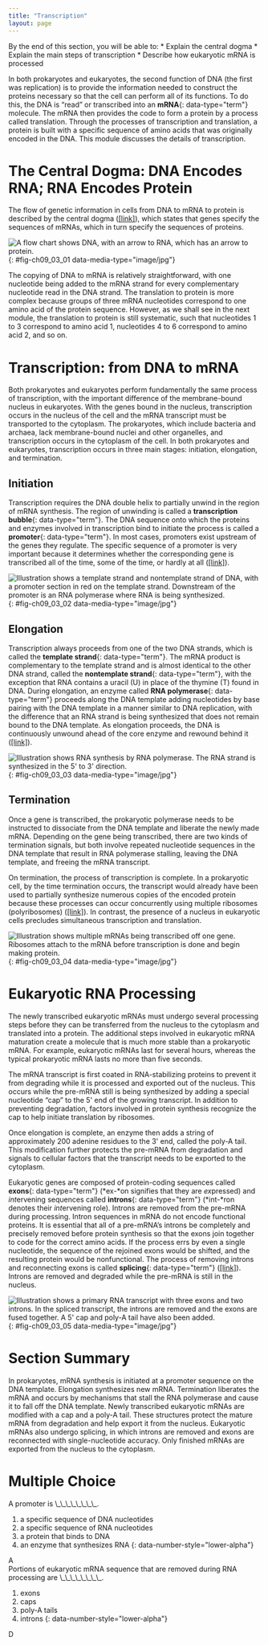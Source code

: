 ```yaml
---
title: "Transcription"
layout: page
---
```



<div data-type="abstract" markdown="1">
By the end of this section, you will be able to:
* Explain the central dogma
* Explain the main steps of transcription
* Describe how eukaryotic mRNA is processed

</div>

In both prokaryotes and eukaryotes, the second function of DNA (the first was replication) is to provide the information needed to construct the proteins necessary so that the cell can perform all of its functions. To do this, the DNA is “read” or transcribed into an **mRNA**{: data-type="term"} molecule. The mRNA then provides the code to form a protein by a process called translation. Through the processes of transcription and translation, a protein is built with a specific sequence of amino acids that was originally encoded in the DNA. This module discusses the details of transcription.

# The Central Dogma: DNA Encodes RNA; RNA Encodes Protein

The flow of genetic information in cells from DNA to mRNA to protein is described by the central dogma ([\[link\]](#fig-ch09_03_01)), which states that genes specify the sequences of mRNAs, which in turn specify the sequences of proteins.

 ![A flow chart shows DNA, with an arrow to RNA, which has an arrow to protein.](../resources/Figure_09_03_01.jpg "The central dogma states that DNA encodes RNA, which in turn encodes protein."){: #fig-ch09_03_01 data-media-type="image/jpg"}

The copying of DNA to mRNA is relatively straightforward, with one nucleotide being added to the mRNA strand for every complementary nucleotide read in the DNA strand. The translation to protein is more complex because groups of three mRNA nucleotides correspond to one amino acid of the protein sequence. However, as we shall see in the next module, the translation to protein is still systematic, such that nucleotides 1 to 3 correspond to amino acid 1, nucleotides 4 to 6 correspond to amino acid 2, and so on.

# Transcription: from DNA to mRNA

Both prokaryotes and eukaryotes perform fundamentally the same process of transcription, with the important difference of the membrane-bound nucleus in eukaryotes. With the genes bound in the nucleus, transcription occurs in the nucleus of the cell and the mRNA transcript must be transported to the cytoplasm. The prokaryotes, which include bacteria and archaea, lack membrane-bound nuclei and other organelles, and transcription occurs in the cytoplasm of the cell. In both prokaryotes and eukaryotes, transcription occurs in three main stages: initiation, elongation, and termination.

## Initiation

Transcription requires the DNA double helix to partially unwind in the region of mRNA synthesis. The region of unwinding is called a **transcription bubble**{: data-type="term"}. The DNA sequence onto which the proteins and enzymes involved in transcription bind to initiate the process is called a **promoter**{: data-type="term"}. In most cases, promoters exist upstream of the genes they regulate. The specific sequence of a promoter is very important because it determines whether the corresponding gene is transcribed all of the time, some of the time, or hardly at all ([\[link\]](#fig-ch09_03_02)).

 ![Illustration shows a template strand and nontemplate strand of DNA, with a promoter section in red on the template strand. Downstream of the promoter is an RNA polymerase where RNA is being synthesized.](../resources/Figure_09_03_02.jpg "The initiation of transcription begins when DNA is unwound, forming a transcription bubble. Enzymes and other proteins involved in transcription bind at the promoter."){: #fig-ch09_03_02 data-media-type="image/jpg"}

## Elongation

Transcription always proceeds from one of the two DNA strands, which is called the **template strand**{: data-type="term"}. The mRNA product is complementary to the template strand and is almost identical to the other DNA strand, called the **nontemplate strand**{: data-type="term"}, with the exception that RNA contains a uracil (U) in place of the thymine (T) found in DNA. During elongation, an enzyme called **RNA polymerase**{: data-type="term"} proceeds along the DNA template adding nucleotides by base pairing with the DNA template in a manner similar to DNA replication, with the difference that an RNA strand is being synthesized that does not remain bound to the DNA template. As elongation proceeds, the DNA is continuously unwound ahead of the core enzyme and rewound behind it ([\[link\]](#fig-ch09_03_03)).

 ![Illustration shows RNA synthesis by RNA polymerase. The RNA strand is synthesized in the 5\' to 3\' direction.](../resources/Figure_09_03_03.jpg "During elongation, RNA polymerase tracks along the DNA template, synthesizes mRNA in the 5' to 3' direction, and unwinds then rewinds the DNA as it is read."){: #fig-ch09_03_03 data-media-type="image/jpg"}

## Termination

Once a gene is transcribed, the prokaryotic polymerase needs to be instructed to dissociate from the DNA template and liberate the newly made mRNA. Depending on the gene being transcribed, there are two kinds of termination signals, but both involve repeated nucleotide sequences in the DNA template that result in RNA polymerase stalling, leaving the DNA template, and freeing the mRNA transcript.

On termination, the process of transcription is complete. In a prokaryotic cell, by the time termination occurs, the transcript would already have been used to partially synthesize numerous copies of the encoded protein because these processes can occur concurrently using multiple ribosomes (polyribosomes) ([\[link\]](#fig-ch09_03_04)). In contrast, the presence of a nucleus in eukaryotic cells precludes simultaneous transcription and translation.

 ![Illustration shows multiple mRNAs being transcribed off one gene. Ribosomes attach to the mRNA before transcription is done and begin making protein.](../resources/Figure_09_03_04.jpg "Multiple polymerases can transcribe a single bacterial gene while numerous ribosomes concurrently translate the mRNA transcripts into polypeptides. In this way, a specific protein can rapidly reach a high concentration in the bacterial cell."){: #fig-ch09_03_04 data-media-type="image/jpg"}

# Eukaryotic RNA Processing

The newly transcribed eukaryotic mRNAs must undergo several processing steps before they can be transferred from the nucleus to the cytoplasm and translated into a protein. The additional steps involved in eukaryotic mRNA maturation create a molecule that is much more stable than a prokaryotic mRNA. For example, eukaryotic mRNAs last for several hours, whereas the typical prokaryotic mRNA lasts no more than five seconds.

The mRNA transcript is first coated in RNA-stabilizing proteins to prevent it from degrading while it is processed and exported out of the nucleus. This occurs while the pre-mRNA still is being synthesized by adding a special nucleotide “cap” to the 5\' end of the growing transcript. In addition to preventing degradation, factors involved in protein synthesis recognize the cap to help initiate translation by ribosomes.

Once elongation is complete, an enzyme then adds a string of approximately 200 adenine residues to the 3\' end, called the poly-A tail. This modification further protects the pre-mRNA from degradation and signals to cellular factors that the transcript needs to be exported to the cytoplasm.

Eukaryotic genes are composed of protein-coding sequences called **exons**{: data-type="term"} (*ex-*on signifies that they are *ex*pressed) and *int*ervening sequences called **introns**{: data-type="term"} (*int-*ron denotes their *int*ervening role). Introns are removed from the pre-mRNA during processing. Intron sequences in mRNA do not encode functional proteins. It is essential that all of a pre-mRNA’s introns be completely and precisely removed before protein synthesis so that the exons join together to code for the correct amino acids. If the process errs by even a single nucleotide, the sequence of the rejoined exons would be shifted, and the resulting protein would be nonfunctional. The process of removing introns and reconnecting exons is called **splicing**{: data-type="term"} ([\[link\]](#fig-ch09_03_05)). Introns are removed and degraded while the pre-mRNA is still in the nucleus.

 ![Illustration shows a primary RNA transcript with three exons and two introns. In the spliced transcript, the introns are removed and the exons are fused together. A 5\' cap and poly-A tail have also been added.](../resources/Figure_09_03_05.jpg "Eukaryotic mRNA contains introns that must be spliced out. A 5' cap and 3' tail are also added."){: #fig-ch09_03_05 data-media-type="image/jpg"}

# Section Summary

In prokaryotes, mRNA synthesis is initiated at a promoter sequence on the DNA template. Elongation synthesizes new mRNA. Termination liberates the mRNA and occurs by mechanisms that stall the RNA polymerase and cause it to fall off the DNA template. Newly transcribed eukaryotic mRNAs are modified with a cap and a poly-A tail. These structures protect the mature mRNA from degradation and help export it from the nucleus. Eukaryotic mRNAs also undergo splicing, in which introns are removed and exons are reconnected with single-nucleotide accuracy. Only finished mRNAs are exported from the nucleus to the cytoplasm.

# Multiple Choice

<div data-type="exercise">
<div data-type="problem" markdown="1">
A promoter is \_\_\_\_\_\_\_\_.

1.  a specific sequence of DNA nucleotides
2.  a specific sequence of RNA nucleotides
3.  a protein that binds to DNA
4.  an enzyme that synthesizes RNA
{: data-number-style="lower-alpha"}

</div>
<div data-type="solution" markdown="1">
A

</div>
</div>

<div data-type="exercise">
<div data-type="problem" markdown="1">
Portions of eukaryotic mRNA sequence that are removed during RNA processing are \_\_\_\_\_\_\_\_.

1.  exons
2.  caps
3.  poly-A tails
4.  introns
{: data-number-style="lower-alpha"}

</div>
<div data-type="solution" markdown="1">
D

</div>
</div>

